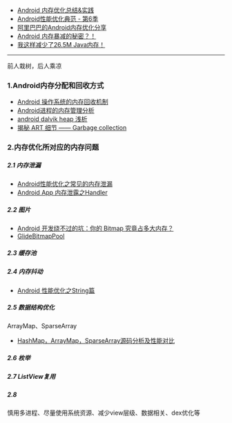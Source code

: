 - [Android 内存优化总结&实践](https://mp.weixin.qq.com/s/2MsEAR9pQfMr1Sfs7cPdWQ)
- [Android性能优化典范 - 第6季](https://mp.weixin.qq.com/s?__biz=MzA3NTYzODYzMg==&mid=2653578016&idx=1&sn=d997d1142bac09e3764c075392468ae5&chksm=84b3b127b3c4383197c7d1cf15ecec44d66a1119b033ae383f9e2126bb1be0abc93416622dc0&scene=21#wechat_redirect)
- [阿里巴巴的Android内存优化分享](http://www.infoq.com/cn/presentations/android-memory-optimization)
- [Android 内存暴减的秘密？！](https://mp.weixin.qq.com/s/4YS4QW1lo0LiyuApFznMVA)
- [我这样减少了26.5M Java内存！](https://mp.weixin.qq.com/s?__biz=MzA3NjA3NTI5Mg==&mid=2656330117&idx=1&sn=a304224af107ab97a6dfc8e04e153bef&chksm=84c619f6b3b190e08796ba9448d8e23e92b9977e1c12845457b27b3cb6e824d455ab7759e400&scene=21#wechat_redirect)


--------

前人栽树，后人乘凉

### 1.Android内存分配和回收方式

- [Android 操作系统的内存回收机制](https://www.ibm.com/developerworks/cn/opensource/os-cn-android-mmry-rcycl/)
- [Android进程的内存管理分析](http://blog.csdn.net/gemmem/article/details/8920039)
- [android dalvik heap 浅析](http://blog.csdn.net/cqupt_chen/article/details/11068129)
- [揭秘 ART 细节 —— Garbage collection](http://www.cnblogs.com/jinkeep/p/3818180.html)


### 2.内存优化所对应的内存问题

##### 2.1 内存泄漏

- [Android性能优化之常见的内存泄漏](http://blog.csdn.net/u010687392/article/details/49909477)
- [Android App 内存泄露之Handler](http://blog.csdn.net/zhuanglonghai/article/details/38233069)


##### 2.2 图片

- [Android 开发绕不过的坑：你的 Bitmap 究竟占多大内存？](https://mp.weixin.qq.com/s?__biz=MzA3NTYzODYzMg==&mid=403263974&idx=1&sn=b0315addbc47f3c38e65d9c633a12cd6&scene=21#wechat_redirect)
- [GlideBitmapPool](https://github.com/amitshekhariitbhu/GlideBitmapPool)

##### 2.3 缓存池

##### 2.4 内存抖动

- [Android 性能优化之String篇](http://blog.csdn.net/vfush/article/details/53038437)

##### 2.5 数据结构优化

ArrayMap、SparseArray

- [HashMap，ArrayMap，SparseArray源码分析及性能对比](http://www.jianshu.com/p/7b9a1b386265)


##### 2.6 枚举

##### 2.7 ListView复用

##### 2.8 

慎用多进程、尽量使用系统资源、减少view层级、数据相关、dex优化等

